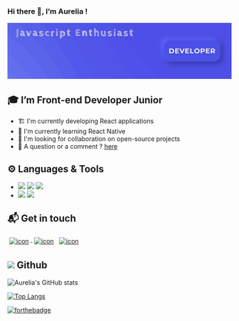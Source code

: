 ### Hi there 👋, I’m Aurelia !

![Cover](https://github.com/aureliasegarra/aureliasegarra/blob/main/img/cover.png)

## :mortar_board: I’m Front-end Developer Junior

* :building_construction: I'm currently developing React applications
* :seedling: I'm currently learning React Native
* :handshake: I'm looking for collaboration on open-source projects
* :speech_balloon: A question or a comment ? <a href="mailto:av.segarra@gmail.com">here</a>

## :gear: Languages & Tools 

- <img src="https://img.icons8.com/color/30/000000/javascript.png"/> <img src="https://img.icons8.com/color/30/000000/react-native.png"/> <img src="https://img.icons8.com/color/30/000000/redux.png"/>
- <img src="https://img.icons8.com/windows/30/000000/figma.png"/>  <img src="https://img.icons8.com/color/30/000000/adobe-photoshop.png"/>


## :mailbox_with_mail: Get in touch 

<p>
 <a href="https://twitter.com/SegarraAurelia/" target="_blank" rel="noopener noreferrer"> <img src="https://img.icons8.com/fluent/25/000000/twitter.png" alt="icon" style="vertical-align:top; margin:4px"> </a>
 <a href="https://linkedin.com/in/aureliasegarra" target="_blank" rel="noopener noreferrer"> <img src="https://img.icons8.com/fluent/25/000000/linkedin.png" alt="icon" style="vertical-align:top; margin:4px"></a>
 <a href="mailto:av.segarra@gmail.com"> <img src="https://img.icons8.com/fluent/25/000000/gmail--v1.png" alt="icon" style="vertical-align:top; margin:4px"></a>
</p>

## <img src="https://img.icons8.com/fluent-systems-filled/24/000000/github-2.png"/> Github

![Aurelia's GitHub stats](https://github-readme-stats.vercel.app/api?username=aureliasegarra&theme=tokyonight)

[![Top Langs](https://github-readme-stats.vercel.app/api/top-langs/?username=aureliasegarra&theme=tokyonight&layout=compact)](https://github.com/aureliasegarra/github-readme-stats)




[![forthebadge](https://forthebadge.com/images/badges/built-with-love.svg)](https://forthebadge.com)












